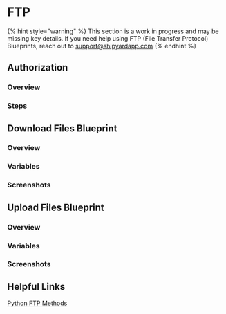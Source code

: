 # FTP

{% hint style="warning" %}
This section is a work in progress and may be missing key details. If you need help using FTP (File Transfer Protocol) Blueprints, reach out to support@shipyardapp.com
{% endhint %}

## Authorization

### Overview

### Steps

## Download Files Blueprint

### Overview

### Variables

### Screenshots

## Upload Files Blueprint

### Overview

### Variables

### Screenshots

## Helpful Links

[Python FTP Methods](https://docs.python.org/3.7/library/ftplib.html)
